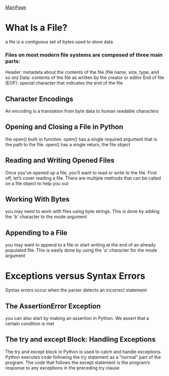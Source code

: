 [MainPage](../../../README.md)


# What Is a File?

a file is a contiguous set of bytes used to store data

### Files on most modern file systems are composed of three main parts:
Header: metadata about the contents of the file (file name, size, type, and so on)
Data: contents of the file as written by the creator or editor
End of file (EOF): special character that indicates the end of the file

## Character Encodings
An encoding is a translation from byte data to human readable characters

## Opening and Closing a File in Python

the open() built-in function. open() has a single required argument that is the path to the file. open() has a single return, the file object

## Reading and Writing Opened Files
Once you’ve opened up a file, you’ll want to read or write to the file. First off, let’s cover reading a file. There are multiple methods that can be called on a file object to help you out

## Working With Bytes
you may need to work with files using byte strings. This is done by adding the 'b' character to the mode argument

## Appending to a File
you may want to append to a file or start writing at the end of an already populated file. This is easily done by using the 'a' character for the mode argument

# Exceptions versus Syntax Errors
Syntax errors occur when the parser detects an incorrect statement
## The AssertionError Exception
you can also start by making an assertion in Python. We assert that a certain condition is met

## The try and except Block: Handling Exceptions

The try and except block in Python is used to catch and handle exceptions. Python executes code following the try statement as a “normal” part of the program. The code that follows the except statement is the program’s response to any exceptions in the preceding try clause
